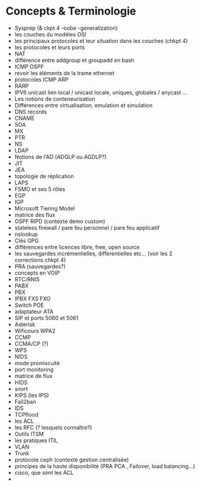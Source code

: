 # Concepts & Terminologie


* Sysprep (& ckpt 4 -oobe -generalization)
* les couches du modèles OSI
* les principaux protocoles et leur situation dans les couches (chkpt 4)
* les protocoles et leurs ports
* NAT
* différence entre addgroup et groupadd en bash
* ICMP OSPF
* revoir les éléments de la trame ethernet
* protocoles ICMP ARP
* RARP
* IPV6 unicast lien local / unicast locale, uniques, globales / anycast ...
* Les notions de conteneurisation
* Différences entre virtualisation, emulation et simulation
* DNS records
* CNAME
* SOA
* MX
* PTR
* NS
* LDAP
* Notions de l'AD  (ADGLP ou AGDLP?)
* JIT
* JEA
* topologie de réplication
* LAPS
* FSMO et ses 5 rôles
* EGP
* IGP
* Microsoft Tiering Model
* matrice des flux
* OSPF RIPD (contexte demo custom)
* stateless firewall / pare feu personnel / pare feu applicatif
* nslookup
* Clés GPG
* différences entre licences libre, free, open source
* les sauvegardes incrémentielles, différentielles etc... (voir les 2 corrections chkpt 4)
* PRA (sauvegardes?)
* concepts en VOIP
* RTC/RNIS
* PABX
* PBX
* IPBX FXS FXO
* Switch POE
* adaptateur ATA
* SIP et ports 5060 et 5061
* Asterisk
* Wificours WPA2
* CCMP
* CCMA/CP (?)
* WPS
* NIDS
* mode promiscuité
* port monitoring
* matrice de flux
* HIDS
* snort
* KIPS (les IPS)
* Fail2ban
* IDS
* TCPflood
* les ACL
* les RFC (? lesquels connaître?)
* Outils ITSM
* les pratiques ITIL
* VLAN
* Trunk
* protocole ceph (contexte gestion centralisée)
* principes de la haute disponibilité (PRA PCA , Failover, load balancing...)
* cisco, que sont les ACL
* 
